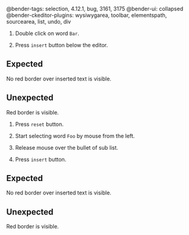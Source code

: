 @bender-tags: selection, 4.12.1, bug, 3161, 3175
@bender-ui: collapsed
@bender-ckeditor-plugins: wysiwygarea, toolbar, elementspath, sourcearea, list, undo, div

1. Double click on word `Bar`.

1. Press `insert` button below the editor.

  ## Expected

  No red border over inserted text is visible.

  ## Unexpected

  Red border is visible.

1. Press `reset` button.

1. Start selecting word `Foo` by mouse from the left.

1. Release mouse over the bullet of sub list.

1. Press `insert` button.

## Expected

No red border over inserted text is visible.

## Unexpected

Red border is visible.
